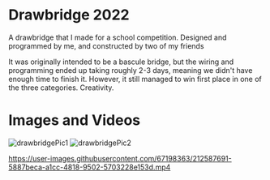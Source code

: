 # Drawbridge 2022
A drawbridge that I made for a school competition. Designed and programmed by me, and constructed by two of my friends

It was originally intended to be a bascule bridge, but the wiring and programming ended up taking roughly 2-3 days, meaning we didn't have enough time to finish it. However, it still managed to win first place in one of the three categories. Creativity.

# Images and Videos
![drawbridgePic1](https://user-images.githubusercontent.com/67198363/212587654-a7c0ece3-cac4-4b93-af4a-c4022d244156.jpg)
![drawbridgePic2](https://user-images.githubusercontent.com/67198363/212587678-079a9852-ad4e-4bed-9f6c-e8e90e2d8d71.jpg)


https://user-images.githubusercontent.com/67198363/212587691-5887beca-a1cc-4818-9502-5703228e153d.mp4

